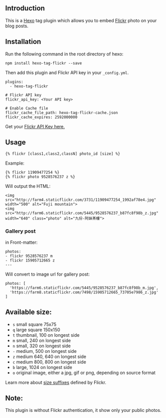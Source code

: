 ## Introduction

This is a [Hexo](http://hexo.io) tag plugin which allows you to embed [Flickr](http://flickr.com) photo on your blog posts.


## Installation

Run the following command in the root directory of hexo:

```
npm install hexo-tag-flickr --save
```
Then add this plugin and Flickr API key in your `_config.yml`.

```
plugins:
  - hexo-tag-flickr

# Flickr API key
flickr_api_key: <Your API key>

# Enable Cache file
flickr_cache_file_path: hexo-tag-flickr-cache.json
flickr_cache_expires: 2592000000
```
Get your [Flickr API Key here.](http://www.flickr.com/services/api/keys/)

## Usage

```
{% flickr [class1,class2,classN] photo_id [size] %}
```

Example:

```
{% flickr 11909477254 %}
{% flickr photo 9528576237 z %}
```

Will output the HTML:

```
<img src="http://farm4.staticflickr.com/3731/11909477254_1992af78e4.jpg" width="500" alt="Fuji mountain">
<img src="http://farm6.staticflickr.com/5445/9528576237_b87fc8f98b_z.jpg" width="640" class="photo" alt="九份-阿妹茶樓">
```

### Gallery post

in Front-matter:

```
photos: 
- flickr 9528576237 m
- flickr 15905712665 z
---
```

Will convert to image url for gallery post:

```
photos: [ 
  'https://farm6.staticflickr.com/5445/9528576237_b87fc8f98b_m.jpg',
  'https://farm8.staticflickr.com/7498/15905712665_73705e7986_z.jpg'
]
```

## Available size:

* `s` small square 75x75
* `q` large square 150x150
* `t` thumbnail, 100 on longest side
* `m` small, 240 on longest side
* `n` small, 320 on longest side
* `-` medium, 500 on longest side
* `z` medium 640, 640 on longest side
* `c` medium 800, 800 on longest side
* `b` large, 1024 on longest side
* `o` original image, either a jpg, gif or png, depending on source format

Learn more about [size suffixes](https://www.flickr.com/services/api/misc.urls.html) defined by Flickr.

## Note:
This plugin is without Flickr authentication, it show only your public photos.
